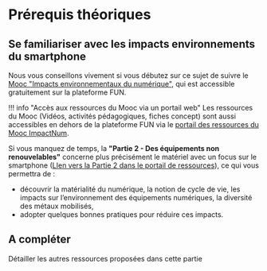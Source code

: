# Prérequis théoriques

## Se familiariser avec les impacts environnements du smartphone
Nous vous conseillons vivement si vous débutez sur ce sujet de suivre le [Mooc "Impacts environnementaux du numérique"](https://www.fun-mooc.fr/fr/cours/impacts-environnementaux-du-numerique/), qui est accessible gratuitement sur la plateforme FUN. 

!!! info "Accès aux ressources du Mooc via un portail web"
    Les ressources du Mooc (Vidéos, activités pédagogiques, fiches concept) sont aussi accessibles en dehors de la plateforme FUN via le [portail des ressources du Mooc ImpactNum](https://learninglab.gitlabpages.inria.fr/mooc-impacts-num/mooc-impacts-num-ressources/index.html).


Si vous manquez de temps, la **"Partie 2 - Des équipements non renouvelables"** concerne plus précisément le matériel avec un focus sur le smartphone ([LIen vers la Partie 2 dans le portail de ressources](https://learninglab.gitlabpages.inria.fr/mooc-impacts-num/mooc-impacts-num-ressources/Partie2/index.html)), ce qui vous permettra de :

- découvrir la matérialité du numérique, la notion de cycle de vie, les impacts sur l’environnement des équipements numériques, la diversité des métaux mobilisés,
- adopter quelques bonnes pratiques pour réduire ces impacts.


## A compléter
Détailler les autres ressources proposées dans cette partie